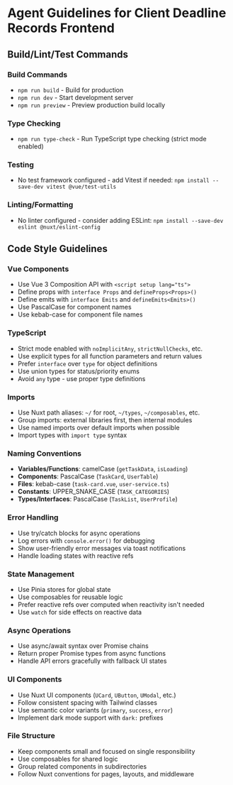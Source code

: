 # Agent Guidelines for Client Deadline Records Frontend

## Build/Lint/Test Commands

### Build Commands
- `npm run build` - Build for production
- `npm run dev` - Start development server
- `npm run preview` - Preview production build locally

### Type Checking
- `npm run type-check` - Run TypeScript type checking (strict mode enabled)

### Testing
- No test framework configured - add Vitest if needed: `npm install --save-dev vitest @vue/test-utils`

### Linting/Formatting
- No linter configured - consider adding ESLint: `npm install --save-dev eslint @nuxt/eslint-config`

## Code Style Guidelines

### Vue Components
- Use Vue 3 Composition API with `<script setup lang="ts">`
- Define props with `interface Props` and `defineProps<Props>()`
- Define emits with `interface Emits` and `defineEmits<Emits>()`
- Use PascalCase for component names
- Use kebab-case for component file names

### TypeScript
- Strict mode enabled with `noImplicitAny`, `strictNullChecks`, etc.
- Use explicit types for all function parameters and return values
- Prefer `interface` over `type` for object definitions
- Use union types for status/priority enums
- Avoid `any` type - use proper type definitions

### Imports
- Use Nuxt path aliases: `~/` for root, `~/types`, `~/composables`, etc.
- Group imports: external libraries first, then internal modules
- Use named imports over default imports when possible
- Import types with `import type` syntax

### Naming Conventions
- **Variables/Functions**: camelCase (`getTaskData`, `isLoading`)
- **Components**: PascalCase (`TaskCard`, `UserTable`)
- **Files**: kebab-case (`task-card.vue`, `user-service.ts`)
- **Constants**: UPPER_SNAKE_CASE (`TASK_CATEGORIES`)
- **Types/Interfaces**: PascalCase (`TaskList`, `UserProfile`)

### Error Handling
- Use try/catch blocks for async operations
- Log errors with `console.error()` for debugging
- Show user-friendly error messages via toast notifications
- Handle loading states with reactive refs

### State Management
- Use Pinia stores for global state
- Use composables for reusable logic
- Prefer reactive refs over computed when reactivity isn't needed
- Use `watch` for side effects on reactive data

### Async Operations
- Use async/await syntax over Promise chains
- Return proper Promise types from async functions
- Handle API errors gracefully with fallback UI states

### UI Components
- Use Nuxt UI components (`UCard`, `UButton`, `UModal`, etc.)
- Follow consistent spacing with Tailwind classes
- Use semantic color variants (`primary`, `success`, `error`)
- Implement dark mode support with `dark:` prefixes

### File Structure
- Keep components small and focused on single responsibility
- Use composables for shared logic
- Group related components in subdirectories
- Follow Nuxt conventions for pages, layouts, and middleware